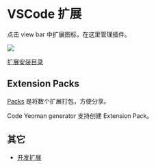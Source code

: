 # VSCode 扩展

点击 view bar 中扩展图标，在这里管理插件。

![](https://code.visualstudio.com/images/install-extension_extensions-view.png)

[扩展安装目录](https://code.visualstudio.com/docs/extensions/install-extension#_side-loading)

## Extension Packs

[Packs](https://code.visualstudio.com/Docs/extensionAPI/extension-manifest#_extension-packs) 是将数个扩展打包，方便分享。

Code Yeoman generator 支持创建 Extension Pack。

## 其它

- [开发扩展](development.md)


